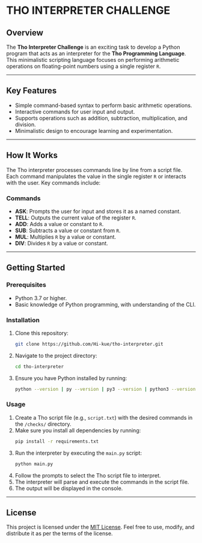 # THO INTERPRETER CHALLENGE

## Overview
The **Tho Interpreter Challenge** is an exciting task to develop a Python program that acts as an interpreter for the **Tho Programming Language**. This minimalistic scripting language focuses on performing arithmetic operations on floating-point numbers using a single register `R`.

---

## Key Features
- Simple command-based syntax to perform basic arithmetic operations.
- Interactive commands for user input and output.
- Supports operations such as addition, subtraction, multiplication, and division.
- Minimalistic design to encourage learning and experimentation.

---

## How It Works
The Tho interpreter processes commands line by line from a script file. Each command manipulates the value in the single register `R` or interacts with the user. Key commands include:

### Commands
- **ASK**: Prompts the user for input and stores it as a named constant.
- **TELL**: Outputs the current value of the register `R`.
- **ADD**: Adds a value or constant to `R`.
- **SUB**: Subtracts a value or constant from `R`.
- **MUL**: Multiplies `R` by a value or constant.
- **DIV**: Divides `R` by a value or constant.

---

## Getting Started

### Prerequisites
- Python 3.7 or higher.
- Basic knowledge of Python programming, with understanding of the CLI.

### Installation
1. Clone this repository:
   ```bash
   git clone https://github.com/Hi-kue/tho-interpreter.git
   ```
2. Navigate to the project directory:
   ```bash
   cd tho-interpreter
   ```
3. Ensure you have Python installed by running:
   ```bash
   python --version | py --version | py3 --version | python3 --version
   ```

### Usage
1. Create a Tho script file (e.g., `script.txt`) with the desired commands in the `/checks/` directory.
2. Make sure you install all dependencies by running:
   ```bash
   pip install -r requirements.txt
   ```
3. Run the interpreter by executing the `main.py` script:
   ```bash
   python main.py
   ```
4. Follow the prompts to select the Tho script file to interpret.
5. The interpreter will parse and execute the commands in the script file.
6. The output will be displayed in the console.

---

## License
This project is licensed under the [MIT License](LICENSE). Feel free to use, modify, and distribute it as per the terms of the license.
